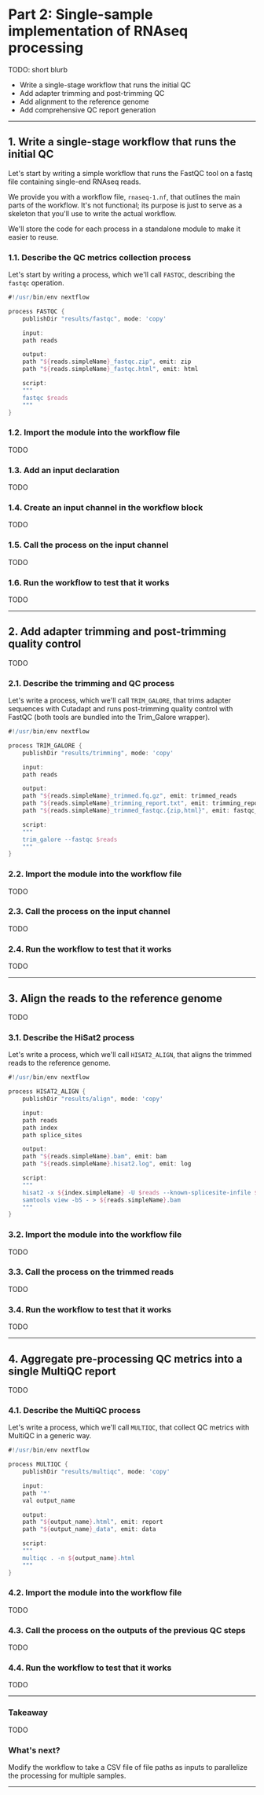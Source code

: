 # Part 2: Single-sample implementation of RNAseq processing

TODO: short blurb

- Write a single-stage workflow that runs the initial QC
- Add adapter trimming and post-trimming QC
- Add alignment to the reference genome
- Add comprehensive QC report generation

---

## 1. Write a single-stage workflow that runs the initial QC

Let's start by writing a simple workflow that runs the FastQC tool on a fastq file containing single-end RNAseq reads.

We provide you with a workflow file, `rnaseq-1.nf`, that outlines the main parts of the workflow.
It's not functional; its purpose is just to serve as a skeleton that you'll use to write the actual workflow.

We'll store the code for each process in a standalone module to make it easier to reuse.

### 1.1. Describe the QC metrics collection process

Let's start by writing a process, which we'll call `FASTQC`, describing the `fastqc` operation.

```groovy title="modules/fastqc.nf" linenums="1"
#!/usr/bin/env nextflow

process FASTQC {
    publishDir "results/fastqc", mode: 'copy'

    input:
    path reads

    output:
    path "${reads.simpleName}_fastqc.zip", emit: zip
    path "${reads.simpleName}_fastqc.html", emit: html

    script:
    """
    fastqc $reads
    """
}
```

<!-- TODO Add a note about assuming single-end reads -->

### 1.2. Import the module into the workflow file

TODO

### 1.3. Add an input declaration

TODO

### 1.4. Create an input channel in the workflow block

TODO

### 1.5. Call the process on the input channel

TODO

### 1.6. Run the workflow to test that it works

TODO

---

## 2. Add adapter trimming and post-trimming quality control

TODO

### 2.1. Describe the trimming and QC process

Let's write a process, which we'll call `TRIM_GALORE`, that trims adapter sequences with Cutadapt and runs post-trimming quality control with FastQC (both tools are bundled into the Trim_Galore wrapper).

```groovy title="modules/trim_galore.nf" linenums="1"
#!/usr/bin/env nextflow

process TRIM_GALORE {
    publishDir "results/trimming", mode: 'copy'

    input:
    path reads

    output:
    path "${reads.simpleName}_trimmed.fq.gz", emit: trimmed_reads
    path "${reads.simpleName}_trimming_report.txt", emit: trimming_reports
    path "${reads.simpleName}_trimmed_fastqc.{zip,html}", emit: fastqc_reports

    script:
    """
    trim_galore --fastqc $reads
    """
}
```

<!-- TODO Add a note about assuming single-end reads -->

### 2.2. Import the module into the workflow file

TODO

### 2.3. Call the process on the input channel

TODO

### 2.4. Run the workflow to test that it works

TODO

---

## 3. Align the reads to the reference genome

TODO

### 3.1. Describe the HiSat2 process

Let's write a process, which we'll call `HISAT2_ALIGN`, that aligns the trimmed reads to the reference genome.

```groovy title="modules/hisat2_align.nf" linenums="1"
#!/usr/bin/env nextflow

process HISAT2_ALIGN {
    publishDir "results/align", mode: 'copy'

    input:
    path reads
    path index
    path splice_sites

    output:
    path "${reads.simpleName}.bam", emit: bam
    path "${reads.simpleName}.hisat2.log", emit: log

    script:
    """
    hisat2 -x ${index.simpleName} -U $reads --known-splicesite-infile $splice_sites --new-summary --summary-file ${reads.simpleName}.hisat2.log | \
    samtools view -bS - > ${reads.simpleName}.bam
    """
}
```

<!-- TODO Add a note about assuming single-end reads -->

### 3.2. Import the module into the workflow file

TODO

### 3.3. Call the process on the trimmed reads

TODO

### 3.4. Run the workflow to test that it works

TODO

---

## 4. Aggregate pre-processing QC metrics into a single MultiQC report

TODO

### 4.1. Describe the MultiQC process

Let's write a process, which we'll call `MULTIQC`, that collect QC metrics with MultiQC in a generic way.

```groovy title="modules/trim_galore.nf" linenums="1"
#!/usr/bin/env nextflow

process MULTIQC {
    publishDir "results/multiqc", mode: 'copy'

    input:
    path '*'
    val output_name

    output:
    path "${output_name}.html", emit: report
    path "${output_name}_data", emit: data

    script:
    """
    multiqc . -n ${output_name}.html
    """
}
```

<!-- TODO Add a note about assuming single-end reads -->

### 4.2. Import the module into the workflow file

TODO

### 4.3. Call the process on the outputs of the previous QC steps

TODO

### 4.4. Run the workflow to test that it works

TODO

---

### Takeaway

TODO

### What's next?

Modify the workflow to take a CSV file of file paths as inputs to parallelize the processing for multiple samples.

---

